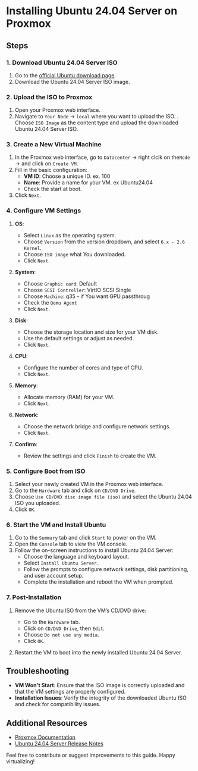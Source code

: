 # Installing Ubuntu 24.04 Server on Proxmox

## Steps

### 1. Download Ubuntu 24.04 Server ISO

1. Go to the [official Ubuntu download page](https://ubuntu.com/download/server).
2. Download the Ubuntu 24.04 Server ISO image.

### 2. Upload the ISO to Proxmox

1. Open your Proxmox web interface.
2. Navigate to `Your Node` -> `local` where you want to upload the ISO.
. Choose `ISO Image` as the content type and upload the downloaded Ubuntu 24.04 Server ISO.

### 3. Create a New Virtual Machine

1. In the Proxmox web interface, go to `Datacenter` -> right clcik on the`Node` -> and click on `Create VM`.
2. Fill in the basic configuration:
   - **VM ID**: Choose a unique ID. ex. 100
   - **Name**: Provide a name for your VM. ex Ubuntu24.04
   - Check the start at boot.
3. Click `Next`.

### 4. Configure VM Settings

1. **OS**:
   - Select `Linux` as the operating system.
   - Choose `Version` from the version dropdown, and select `6.x - 2.6 Kernel`.
   - Choose `ISO image` what You downloaded.
   - Click `Next`.

2. **System**:
   - Choose `Graphic card`: Default
   - Choose `SCSI Controller`: VirtlO SCSI Single
   - Choose `Machine`: q35 - if You want GPU passthroug
   - Check the `Qemu Agent`
   - Click `Next`.

3. **Disk**:
   - Choose the storage location and size for your VM disk.
   - Use the default settings or adjust as needed.
   - Click `Next`.

4. **CPU**:
   - Configure the number of cores and type of CPU.
   - Click `Next`.

5. **Memory**:
   - Allocate memory (RAM) for your VM.
   - Click `Next`.

6. **Network**:
   - Choose the network bridge and configure network settings.
   - Click `Next`.

7. **Confirm**:
   - Review the settings and click `Finish` to create the VM.

### 5. Configure Boot from ISO

1. Select your newly created VM in the Proxmox web interface.
2. Go to the `Hardware` tab and click on `CD/DVD Drive`.
3. Choose `Use CD/DVD disc image file (iso)` and select the Ubuntu 24.04 ISO you uploaded.
4. Click `OK`.

### 6. Start the VM and Install Ubuntu

1. Go to the `Summary` tab and click `Start` to power on the VM.
2. Open the `Console` tab to view the VM console.
3. Follow the on-screen instructions to install Ubuntu 24.04 Server:
   - Choose the language and keyboard layout.
   - Select `Install Ubuntu Server`.
   - Follow the prompts to configure network settings, disk partitioning, and user account setup.
   - Complete the installation and reboot the VM when prompted.

### 7. Post-Installation

1. Remove the Ubuntu ISO from the VM’s CD/DVD drive:
   - Go to the `Hardware` tab.
   - Click on `CD/DVD Drive`, then `Edit`.
   - Choose `Do not use any media`.
   - Click `OK`.

2. Restart the VM to boot into the newly installed Ubuntu 24.04 Server.

## Troubleshooting

- **VM Won't Start**: Ensure that the ISO image is correctly uploaded and that the VM settings are properly configured.
- **Installation Issues**: Verify the integrity of the downloaded Ubuntu ISO and check for compatibility issues.

## Additional Resources

- [Proxmox Documentation](https://pve.proxmox.com/wiki/Main_Page)
- [Ubuntu 24.04 Server Release Notes](https://wiki.ubuntu.com/FocalFossa/ReleaseNotes)

Feel free to contribute or suggest improvements to this guide. Happy virtualizing!